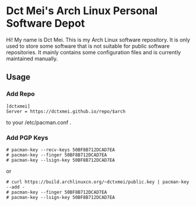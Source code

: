 Dct Mei's Arch Linux Personal Software Depot
====
Hi! My name is Dct Mei. This is my Arch Linux software repository. It is only used to store some software that is not suitable for public software repositories. It mainly contains some configuration files and is currently maintained manually.

## Usage

### Add Repo

```
[dctxmei]
Server = https://dctxmei.github.io/repo/$arch
```

to your /etc/pacman.conf .

### Add PGP Keys

```
# pacman-key --recv-keys 50BF8B712DCAD7EA
# pacman-key --finger 50BF8B712DCAD7EA
# pacman-key --lsign-key 50BF8B712DCAD7EA
```

or

```
# curl https://build.archlinuxcn.org/~dctxmei/public.key | pacman-key --add -
# pacman-key --finger 50BF8B712DCAD7EA
# pacman-key --lsign-key 50BF8B712DCAD7EA
```

